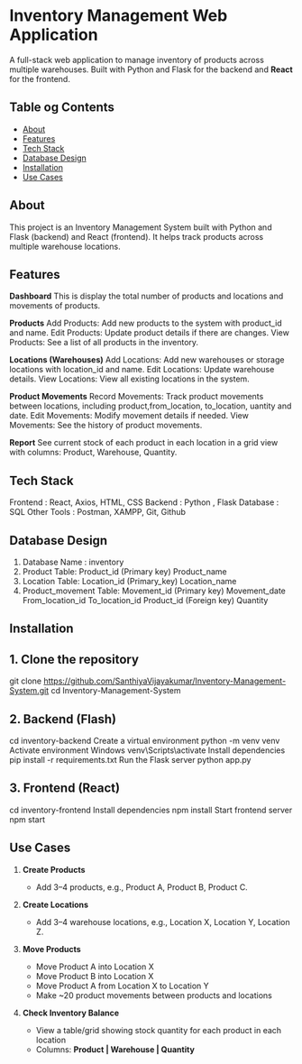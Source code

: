 # Inventory Management Web Application

A full-stack web application to manage inventory of products across multiple warehouses. Built with Python and Flask for the backend and **React** for the frontend.

## Table og Contents
- [About](#about)
- [Features](#features)
- [Tech Stack](#tech-stack)
- [Database Design](#database-design)
- [Installation](#installation)
- [Use Cases](#use-cases)


## About
This project is an Inventory Management System built with Python and Flask (backend) and React (frontend). It helps track products across multiple warehouse locations.

## Features
  **Dashboard**
   This is display the total number of products and locations and movements of products.

   
  **Products**
    Add Products: Add new products to the system with product_id and name.
    Edit Products: Update product details if there are changes.
    View Products: See a list of all products in the inventory.

    
  **Locations (Warehouses)**
    Add Locations: Add new warehouses or storage locations with location_id and name.
    Edit Locations: Update warehouse details.
    View Locations: View all existing locations in the system.

    
  **Product Movements**
    Record Movements: Track product movements between locations, including product,from_location, to_location, uantity and date.
    Edit Movements: Modify movement details if needed.
    View Movements: See the history of product movements.

    
  **Report**
    See current stock of each product in each location in a grid view with columns: Product, Warehouse, Quantity.

    

## Tech Stack
Frontend : React, Axios, HTML, CSS
Backend : Python , Flask
Database : SQL
Other Tools : Postman, XAMPP, Git, Github

## Database Design
1) Database Name : inventory
2) Product Table:
   Product_id (Primary key)
   Product_name
3) Location Table:
   Location_id (Primary_key)
   Location_name
4) Product_movement Table:
   Movement_id (Primary key)
   Movement_date
   From_location_id 
   To_location_id
   Product_id (Foreign key) 
   Quantity

## Installation
## 1. Clone the repository
git clone https://github.com/SanthiyaVijayakumar/Inventory-Management-System.git
cd Inventory-Management-System

## 2. Backend (Flash)
cd inventory-backend
Create a virtual environment
python -m venv venv
Activate environment
Windows
venv\Scripts\activate
Install dependencies
pip install -r requirements.txt
Run the Flask server
python app.py

## 3. Frontend (React)
cd inventory-frontend
Install dependencies
npm install
Start frontend server
npm start

## Use Cases
1. **Create Products**
   - Add 3–4 products, e.g., Product A, Product B, Product C.

2. **Create Locations**
   - Add 3–4 warehouse locations, e.g., Location X, Location Y, Location Z.

3. **Move Products**
   - Move Product A into Location X
   - Move Product B into Location X
   - Move Product A from Location X to Location Y
   - Make ~20 product movements between products and locations

4. **Check Inventory Balance**
   - View a table/grid showing stock quantity for each product in each location
   - Columns: **Product | Warehouse | Quantity**
  
  






   
   
   
   




  
    
